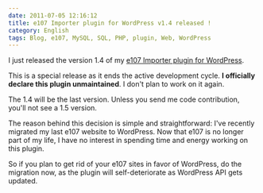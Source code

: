 ```yaml
---
date: 2011-07-05 12:16:12
title: e107 Importer plugin for WordPress v1.4 released !
category: English
tags: Blog, e107, MySQL, SQL, PHP, plugin, Web, WordPress
---
```


I just released the version 1.4 of my [e107 Importer plugin for WordPress](http://wordpress.org/extend/plugins/e107-importer/).

This is a special release as it ends the active development cycle. **I officially declare this plugin unmaintained**. I don't plan to work on it again.

The 1.4 will be the last version. Unless you send me code contribution, you'll not see a 1.5 version.

The reason behind this decision is simple and straightforward: I've recently migrated my last e107 website to WordPress. Now that e107 is no longer part of my life, I have no interest in spending time and energy working on this plugin.

So if you plan to get rid of your e107 sites in favor of WordPress, do the migration now, as the plugin will self-deteriorate as WordPress API gets updated.
